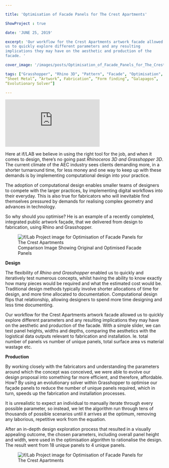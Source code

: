 ```yaml
---

title: 'Optimisation of Facade Panels for The Crest Apartments'

ShowProject : true

date: 'JUNE 25, 2019'

excerpt: 'Our workflow for the Crest Apartments artwork facade allowed
us to quickly explore different parameters and any resulting
implications they may have on the aesthetic and production of the
facade. '

cover_image: '/images/posts/Optimisation_of_Facade_Panels_for_The_Crest_Apartments/cover_image.jpg' 

tags: ["Grasshopper", "Rhino 3D", "Pattern", "Facade", "Optimisation",
“Sheet Metal”, “Artwork”, Fabrication”, “Form finding”, “Galapagos”,
“Evolutionary Solver”]

---
```


<div >
	<iframe class="VideoMD"  src="https://www.youtube.com/embed/SeHavkdDbNY" title="If/Lab YouTube Video Player" frameborder="0" allow="accelerometer; autoplay; clipboard-write; encrypted-media; gyroscope; picture-in-picture" allowfullscreen></iframe>
</div>

Here at if/LAB we believe in using the right tool for the job, and when
it comes to design, there’s no going past *Rhinoceros 3D and Grasshopper
3D*. The current climate of the AEC industry sees clients demanding
more, in a shorter turnaround time, for less money and one way to keep
up with these demands is by implementing computational design into your
practice.

The adoption of computational design enables smaller teams of designers
to compete with the larger practices, by implementing digital workflows
into their everyday. This is also true for fabricators who will
inevitable find themselves pressured by demands for realising complex
geometry and advances in technology.

So why should you optimise? He is an example of a recently completed,
integrated public artwork façade, that we delivered from design to
fabrication, using Rhino and Grasshopper.

<figure  class="mx-auto w-full ">
	<img src="/images/posts/Optimisation_of_Facade_Panels_for_The_Crest_Apartments/Optimisation_of_Facade_Panels_for_The_Crest_Apartments_2.jpg" class="mx-auto w-full object-cover m-0" alt="if/Lab Project image for Optimisation of Facade Panels for The Crest Apartments" />
	<figcaption class="mx-auto text-center">
		Comparison Image Showing Original and Optimised Facade Panels
	</figcaption>
</figure>



**Design**

The flexibility of *Rhino and Grasshopper* enabled us to quickly and
iteratively test numerous concepts, whilst having the ability to know
exactly how many pieces would be required and what the estimated cost
would be. Traditional design methods typically involve shorter
allocations of time for design, and more time allocated to
documentation. Computational design flips that relationship, allowing
designers to spend more time designing and less time documenting.

Our workflow for the Crest Apartments artwork facade allowed us to
quickly explore different parameters and any resulting implications they
may have on the aesthetic and production of the facade. With a simple
slider, we can test panel heights, widths and depths, comparing the
aesthetics with the logistical data outputs relevant to fabrication and
installation. Ie. total number of panels vs number of unique panels,
total surface area vs material wastage etc.

**Production**

By working closely with the fabricators and understanding the parameters
around which the concept was conceived, we were able to evolve our
design proposal into something far more efficient, and therefore,
affordable. How? By using an evolutionary solver within Grasshopper to
optimise our façade panels to reduce the number of unique panels
required, which in turn, speeds up the fabrication and installation
processes.

It is unrealistic to expect an individual to manually iterate through
every possible parameter, so instead, we let the algorithm run through
tens of thousands of possible scenarios until it arrives at the optimum,
removing any laborious, repetitive work from the equation.

After an in-depth design exploration process that resulted in a visually
appealing outcome, the chosen parameters, including overall panel height
and width, were used in the optimisation algorithm to rationalise the
design. The result went from 18 unique panels to 4 unique panels.

<figure  class="mx-auto w-full ">
	<img src="/images/posts/Optimisation_of_Facade_Panels_for_The_Crest_Apartments/Optimisation_of_Facade_Panels_for_The_Crest_Apartments_3.jpg" class="mx-auto w-full object-cover m-0" alt="if/Lab Project image for Optimisation of Facade Panels for The Crest Apartments" />
</figure>
